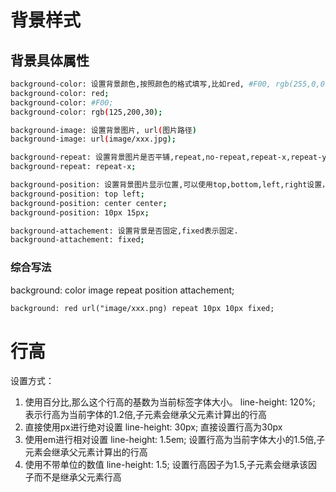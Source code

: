 # 背景样式
## 背景具体属性
```sh
background-color: 设置背景颜色,按照颜色的格式填写,比如red, #F00, rgb(255,0,0)
background-color: red;
background-color: #F00;
background-color: rgb(125,200,30);

background-image: 设置背景图片, url(图片路径)
background-image: url(image/xxx.jpg);

background-repeat: 设置背景图片是否平铺,repeat,no-repeat,repeat-x,repeat-y.
background-repeat: repeat-x;

background-position: 设置背景图片显示位置,可以使用top,bottom,left,right设置，也可以直接设置数值(x轴,y轴)
background-position: top left;
background-position: center center;
background-position: 10px 15px;

background-attachement: 设置背景是否固定,fixed表示固定.
background-attachement: fixed;
```
### 综合写法
background: color image repeat position attachement;
```html
background: red url("image/xxx.png) repeat 10px 10px fixed;
```
# 行高
设置方式：
1. 使用百分比,那么这个行高的基数为当前标签字体大小。
line-height: 120%; 表示行高为当前字体的1.2倍,子元素会继承父元素计算出的行高
2. 直接使用px进行绝对设置
line-height: 30px; 直接设置行高为30px
3. 使用em进行相对设置
line-height: 1.5em; 设置行高为当前字体大小的1.5倍,子元素会继承父元素计算出的行高
4. 使用不带单位的数值
line-height: 1.5; 设置行高因子为1.5,子元素会继承该因子而不是继承父元素行高

